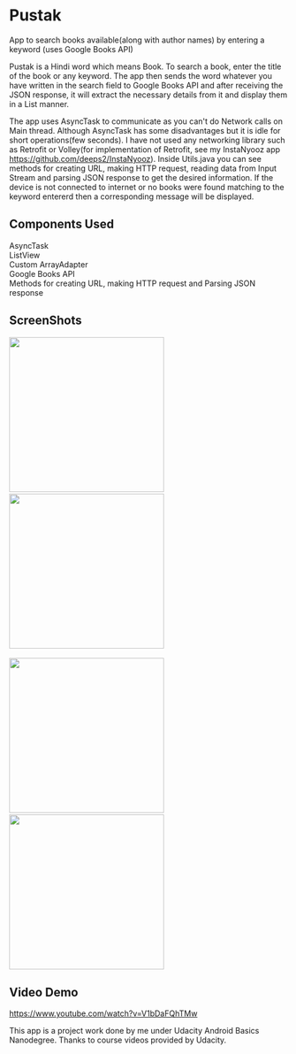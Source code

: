 # Pustak
App to search books available(along with author names) by entering a keyword (uses Google Books API)

Pustak is a Hindi word which means Book. To search a book, enter the title of the book or any keyword. The app then sends the word whatever you have written in the search field to Google Books API and after receiving the JSON response, it will extract the necessary details from it and display them in a List manner.

The app uses AsyncTask to communicate as you can't do Network calls on Main thread. Although AsyncTask has some disadvantages but it is idle for short operations(few seconds). I have not used any networking library such as Retrofit or Volley(for implementation of Retrofit, see my InstaNyooz app https://github.com/deeps2/InstaNyooz). Inside Utils.java you can see methods for creating URL, making HTTP request, reading data from Input Stream and parsing JSON response to get the desired information. If the device is not connected to internet or no books were found matching to the keyword entererd then a corresponding message will be displayed.

Components Used
---------------
AsyncTask</br>
ListView</br>
Custom ArrayAdapter</br>
Google Books API</br>
Methods for creating URL, making HTTP request and Parsing JSON response

ScreenShots
------------
<img src="https://firebasestorage.googleapis.com/v0/b/delhi06-31a81.appspot.com/o/book1.jpg?alt=media&token=bfeef0cb-f4fa-4918-9aa2-ebdfec70defa" width=280/>&nbsp;&nbsp;&nbsp;&nbsp;&nbsp;&nbsp;
<img src="https://firebasestorage.googleapis.com/v0/b/delhi06-31a81.appspot.com/o/book2.jpg?alt=media&token=4890e7cb-ed35-4306-802d-64db9630342e" width=280/></br></br>
<img src="https://firebasestorage.googleapis.com/v0/b/delhi06-31a81.appspot.com/o/book3.jpg?alt=media&token=ddd0e201-c901-4112-97e7-6c8e8c6d314d" width=280/>&nbsp;&nbsp;&nbsp;&nbsp;&nbsp;&nbsp;
<img src="https://firebasestorage.googleapis.com/v0/b/delhi06-31a81.appspot.com/o/book4.jpg?alt=media&token=8f623cb5-0f46-4b42-b6aa-3b5fcd93d694" width=280/>

Video Demo
----------
https://www.youtube.com/watch?v=V1bDaFQhTMw

This app is a project work done by me under Udacity Android Basics Nanodegree. Thanks to course videos provided by Udacity.
